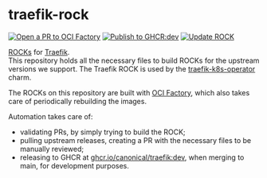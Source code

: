 # traefik-rock

[![Open a PR to OCI Factory](https://github.com/canonical/traefik-rock/actions/workflows/rock-release-oci-factory.yaml/badge.svg)](https://github.com/canonical/traefik-rock/actions/workflows/rock-release-oci-factory.yaml)
[![Publish to GHCR:dev](https://github.com/canonical/traefik-rock/actions/workflows/rock-release-dev.yaml/badge.svg)](https://github.com/canonical/traefik-rock/actions/workflows/rock-release-dev.yaml)
[![Update ROCK](https://github.com/canonical/traefik-rock/actions/workflows/rock-update.yaml/badge.svg)](https://github.com/canonical/traefik-rock/actions/workflows/rock-update.yaml)

[ROCKs](https://canonical-rockcraft.readthedocs-hosted.com/en/latest/) for [Traefik](https://traefik.io/).  
This repository holds all the necessary files to build ROCKs for the upstream versions we support. The Traefik ROCK is used by the [traefik-k8s-operator](https://github.com/canonical/traefik-k8s-operator) charm.

The ROCKs on this repository are built with [OCI Factory](https://github.com/canonical/oci-factory/), which also takes care of periodically rebuilding the images.

Automation takes care of:
* validating PRs, by simply trying to build the ROCK;
* pulling upstream releases, creating a PR with the necessary files to be manually reviewed;
* releasing to GHCR at [ghcr.io/canonical/traefik:dev](https://ghcr.io/canonical/traefik:dev), when merging to main, for development purposes.

